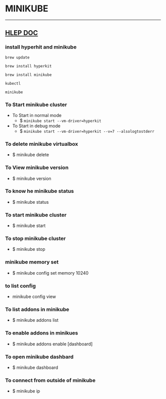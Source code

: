 

# MINIKUBE 

---

## [HLEP DOC](https://minikube.sigs.k8s.io/docs/start/)


### install hyperhit and minikube
`brew update`

`brew install hyperkit`

`brew install minikube`

`kubectl`

`minikube`



### To Start minikube cluster 
* To Start in normal mode 
	* $ `minikube start --vm-driver=hyperkit`
* To Start in debug mode 
	* $ `minikube start --vm-driver=hyperkit --v=7 --alsologtostderr`

### To delete minikube virtualbox 
* $ minikube delete

### To View minikube version 
* $ minikube version

### To know he minikube status 
* $ minikube status



### To start minikube cluster
* $ minikube start

### To stop minikube cluster 
* $ minikube stop


### minikube memory set 
* $ minikube config set memory 10240

### to list config 
*  minikube config view

### To list addons in minikube 
* $ minikube addons list

### To enable addons in minikues
* $ minikube addons enable [dashboard]


### To open minikube dashbard 
* $ minikube dashboard

### To connect from outside of minikube 
* $ minikube ip








